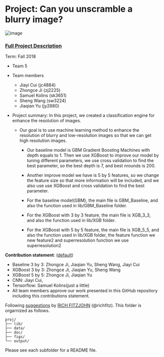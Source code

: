 # Project: Can you unscramble a blurry image? 
![image](figs/example.png)

### [Full Project Description](doc/project3_desc.md)

Term: Fall 2018

+ Team 5
+ Team members
	+ Jiayi Cui (jc4884)
	+ Zhongce Ji (zj2225)
	+ Samuel Kolins (sk3651)
	+ Sheng Wang (sw3224)
	+ Jiaqian Yu (jy2880)

+ Project summary: In this project, we created a classification engine for enhance the resolution of images.

  + Our goal is to use machine learning method to enhance the resolution of blurry and low-resolution images so that we can get high resolution images.

	+ Our baseline model is GBM Gradient Boosting Machines with depth equals to 1. Then we use XGBoost to improve our model by tuning different parameters, we use cross validation to find the best parameter, so the best depth is 7, and best nrounds is 200.
	
	+ Another improve model we have is 5 by 5 features, so we change the feature size so that more information will be included, and we also use use XGBoost and cross validation to find the best parameter.
	
	+ For the baseline model(GBM), the main file is GBM_Baseline, and also the function used in lib/GBM_Baseline folder.	
	
	+ For the XGBoost with 3 by 3 feature, the main file is XGB_3_3, and also the function used in lib/XGB folder.
	
	+ For the XGBoost with 5 by 5 feature, the main file is XGB_5_5, and also the function used in lib/XGB folder, the feature function we new feature2 and superresolution function we use superresolution2
	
**Contribution statement**: ([default](doc/a_note_on_contributions.md)) 

  + Baseline 3 by 3: Zhongce Ji, Jiaqian Yu, Sheng Wang, Jiayi Cui
  + XGBoost 3 by 3: Zhongce Ji, Jiaqian Yu, Sheng Wang
  + XGBoost 5 by 5: Zhongce Ji, Jiaqian Yu
  + CNN: Jiayi Cui, 
  + Tensorflow: Samuel Kolins(just a little)
  + All team members approve our work presented in this GitHub repository including this contributions statement. 

Following [suggestions](http://nicercode.github.io/blog/2013-04-05-projects/) by [RICH FITZJOHN](http://nicercode.github.io/about/#Team) (@richfitz). This folder is orgarnized as follows.

```
proj/
├── lib/
├── data/
├── doc/
├── figs/
└── output/
```

Please see each subfolder for a README file.
